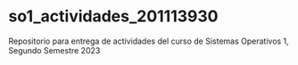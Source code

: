 # so1_actividades_201113930
Repositorio para entrega de actividades del curso de Sistemas Operativos 1, Segundo Semestre 2023
